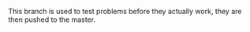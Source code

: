 This branch is used to test problems before they actually work, they are then pushed to the master.
